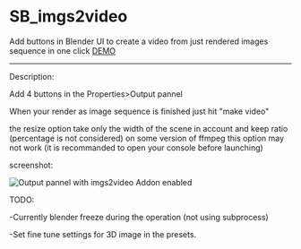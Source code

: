 # SB_imgs2video

Add buttons in Blender UI to create a video from just rendered images sequence in one click
[DEMO](https://youtu.be/R_W3Uh3KVGM)

--------


Description:

Add 4 buttons in the Properties>Output pannel

When your render as image sequence is finished just hit "make video"

the resize option take only the width of the scene in account and keep ratio (percentage is not considered) on some version of ffmpeg this option may not work (it is recommanded to open your console before launching)

screenshot:

![Output pannel with imgs2video Addon enabled](http://www.samuelbernou.fr/imgs/git/Addon_imgs2video_screenshot_demo)

TODO:

-Currently blender freeze during the operation (not using subprocess)

-Set fine tune settings for 3D image in the presets.


